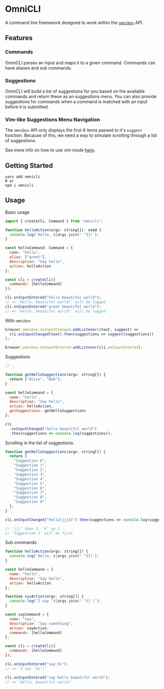 # OmniCLI

A command line framework designed to work within the [`omnibox`](https://developer.mozilla.org/en-US/Add-ons/WebExtensions/API/omnibox) API.

## Features

### Commands

OmniCLI parses an input and maps it to a given command. Commands can have aliases and
sub commands.

### Suggestions

OmniCLI will build a list of suggestions for you based on the available commands and return
these as an suggestions menu. You can also provide suggestions for commands when a command
is matched with an input before it is submitted.

### Vim-like Suggestions Menu Navigation

The `omnibox` API only displays the first 6 items passed to it's `suggest` function.
Because of this, we need a way to simulate scrolling through a list of suggestions.

See more info on how to use vim mode [here](./docs/vim.md).

## Getting Started

```shell
yarn add omnicli
# or
npm i omnicli
```

## Usage

Basic usage

```javascript
import { createCli, Command } from "omnicli";

function helloAction(args: string[]): void {
  console.log(`Hello, ${args.join(" ")}!`);
}

const helloCommand: Command = {
  name: "hello",
  alias: ["greet"],
  description: "Say hello",
  action: helloAction
};

const cli = createCli({
  commands: [helloCommand]
});

cli.onInputEntered("hello beautiful world");
// => 'Hello, beautiful world!' will be logged
cli.onInputEntered("greet beautiful world");
// => 'Hello, beautiful world!' will be logged
```

With `omnibox`

```javascript
browser.omnibox.onInputChanged.addListener((text, suggest) =>
  cli.onInputChanged(text).then(suggestions => suggest(suggestions))
);

browser.omnibox.onInputEntered.addListener(cli.onInputEntered);
```

Suggestions

```javascript
// ...

function getHelloSuggestions(args: string[]) {
  return ["Alice", "Bob"];
}

const helloCommand = {
  name: "hello",
  description: "Say hello",
  action: helloAction,
  getSuggestions: getHelloSuggestions
};

cli
  .onInputChanged("hello beautiful world")
  .then(suggestions => console.log(suggestions));
```

Scrolling in the list of suggestions.

```javascript
function getHelloSuggestions(args: string[]) {
  return [
    "Suggestion 0",
    "Suggestion 1",
    "Suggestion 2",
    "Suggestion 3",
    "Suggestion 4",
    "Suggestion 5",
    "Suggestion 6",
    "Suggestion 7",
    "Suggestion 8",
    "Suggestion 9"
  ];
}

cli.onInputChanged("hello[jjjk]").then(suggestions => console.log(suggestions));

// 'jjj' down 3, 'k' up 1
// 'Suggestion 2' will be first
```

Sub commands

```javascript
function helloAction(args: string[]) {
  console.log(`Hello, ${args.join(" ")}!`);
}

const helloCommand = {
  name: "hello",
  description: "Say hello",
  action: helloAction
};

function sayAction(args: string[]) {
  console.log(`I say '${args.join(" ")}'!`);
}

const sayCommand = {
  name: "say",
  description: "Say something",
  action: sayAction,
  commands: [helloCommand]
};

const cli = createCli({
  commands: [helloCommand]
});

cli.onInputEntered("say Oi");
// => 'I say 'Oi'!'

cli.onInputEntered("say hello beautiful world");
// => 'Hello, beautiful world!'
```
